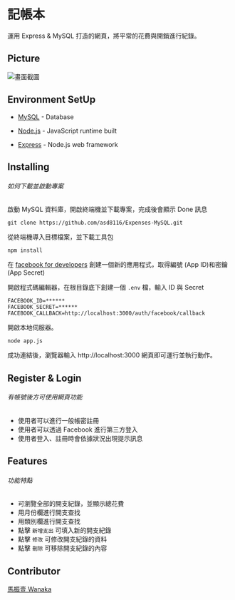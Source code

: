 # 記帳本

運用 Express & MySQL 打造的網頁，將平常的花費與開銷進行紀錄。

## Picture

![畫面截圖](https://i.imgur.com/6OF1u7H.jpg)

## Environment SetUp

- [MySQL](https://downloads.mysql.com/archives/) - Database

* [Node.js](https://nodejs.org/en/) - JavaScript runtime built

- [Express](https://expressjs.com/zh-tw/starter/installing.html) - Node.js web framework

## Installing

###### 如何下載並啟動專案

啟動 MySQL 資料庫，開啟終端機並下載專案，完成後會顯示 Done 訊息

```
git clone https://github.com/asd8116/Expenses-MySQL.git
```

從終端機導入目標檔案，並下載工具包

```
npm install
```

在 [facebook for developers](https://developers.facebook.com/) 創建一個新的應用程式，取得編號 (App ID)和密鑰 (App Secret)

開啟程式碼編輯器，在根目錄底下創建一個 `.env` 檔，輸入 ID 與 Secret

```
FACEBOOK_ID=******
FACEBOOK_SECRET=******
FACEBOOK_CALLBACK=http://localhost:3000/auth/facebook/callback
```

開啟本地伺服器。

```
node app.js
```

成功連結後，瀏覽器輸入 http://localhost:3000
網頁即可運行並執行動作。

## Register & Login

###### 有帳號後方可使用網頁功能

- 使用者可以進行一般帳密註冊
- 使用者可以透過 Facebook 進行第三方登入
- 使用者登入、註冊時會依據狀況出現提示訊息

## Features

###### 功能特點

- 可瀏覽全部的開支紀錄，並顯示總花費
- 用月份欄進行開支查找
- 用類別欄進行開支查找
- 點擊 `新增支出` 可填入新的開支紀錄
- 點擊 `修改` 可修改開支紀錄的資料
- 點擊 `刪除` 可移除開支紀錄的內容

## Contributor

[馬振壹 Wanaka](https://github.com/asd8116)
